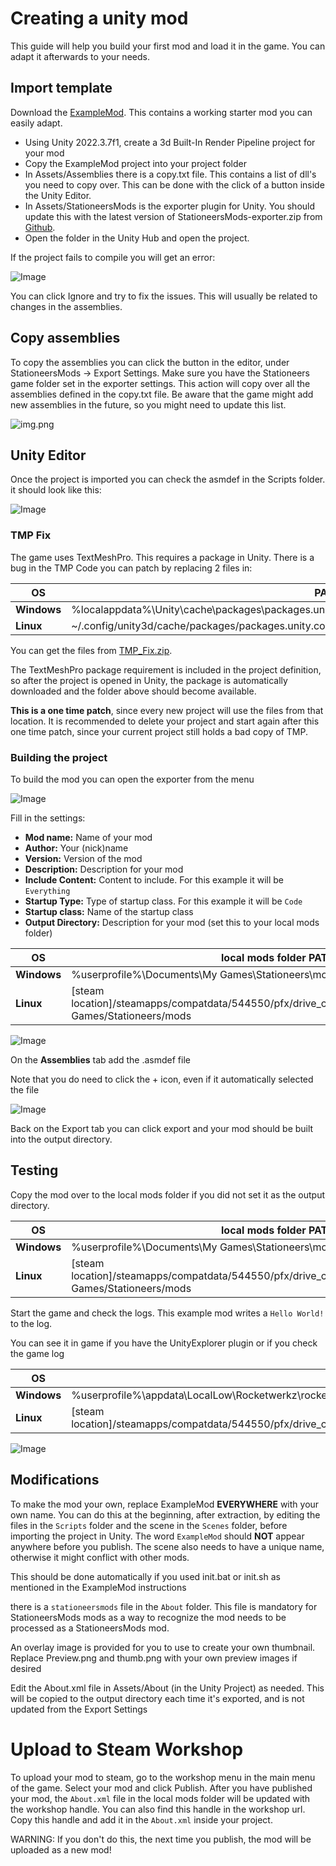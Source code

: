 # Creating a unity mod

This guide will help you build your first mod and load it in the game. You can adapt it afterwards to your needs.

## Import template
Download the [ExampleMod](https://github.com/StationeersMods/ExampleMod). This contains a working starter mod you can easily adapt.

- Using Unity 2022.3.7f1, create a 3d Built-In Render Pipeline project for your mod
- Copy the ExampleMod project into your project folder
- In Assets/Assemblies there is a copy.txt file. This contains a list of dll's you need to copy over. This can be done with the click of a button inside the Unity Editor.
- In Assets/StationeersMods is the exporter plugin for Unity. You should update this with the latest version of StationeersMods-exporter.zip from [Github](https://github.com/jixxed/StationeersMods/releases).
- Open the folder in the Unity Hub and open the project.

If the project fails to compile you will get an error:

![Image](import_error.png)

You can click Ignore and try to fix the issues. This will usually be related to changes in the assemblies.

## Copy assemblies
To copy the assemblies you can click the button in the editor, under StationeersMods -> Export Settings. Make sure you have the Stationeers game folder set in the exporter settings.
This action will copy over all the assemblies defined in the copy.txt file. Be aware that the game might add new assemblies in the future, so you might need to update this list.

![img.png](copy_assemblies.png)

## Unity Editor 
Once the project is imported you can check the asmdef in the Scripts folder. it should look like this:

![Image](asmdef.png)

### TMP Fix
The game uses TextMeshPro. This requires a package in Unity. There is a bug in the TMP Code you can patch by replacing 2 files in:  

| OS | PATH |
| ------------- | ------------- |
|**Windows**|%localappdata%\Unity\cache\packages\packages.unity.com\com.unity.textmeshpro@3.0.6\Scripts\Runtime|
|**Linux**|~/.config/unity3d/cache/packages/packages.unity.com/com.unity.textmeshpro@3.0.6/Scripts/Runtime|

You can get the files from [TMP_Fix.zip](TMP_Fix.zip).

The TextMeshPro package requirement is included in the project definition, so after the project is opened in Unity, the package is automatically downloaded and the folder above should become available.

**This is a one time patch**, since every new project will use the files from that location. It is recommended to delete your project and start again after this one time patch, since your current project still holds a bad copy of TMP.

### Building the project
To build the mod you can open the exporter from the menu

![Image](export_menu.png)

Fill in the settings:

- **Mod name:** Name of your mod
- **Author:** Your (nick)name
- **Version:** Version of the mod
- **Description:** Description for your mod
- **Include Content:** Content to include. For this example it will be `Everything`
- **Startup Type:** Type of startup class. For this example it will be `Code`
- **Startup class:** Name of the startup class
- **Output Directory:** Description for your mod (set this to your local mods folder)

| OS | local mods folder PATH |
| ------------- | ------------- |
|**Windows**|%userprofile%\Documents\My Games\Stationeers\mods|
|**Linux**|[steam location]/steamapps/compatdata/544550/pfx/drive_c/users/steamuser/Documents/My Games/Stationeers/mods|

![Image](export_settings1.png)

On the **Assemblies** tab add the .asmdef file

Note that you do need to click the + icon, even if it automatically selected the file

![Image](export_settings2.png)

Back on the Export tab you can click export and your mod should be built into the output directory.

## Testing

Copy the mod over to the local mods folder if you did not set it as the output directory.

| OS | local mods folder PATH |
| ------------- | ------------- |
|**Windows**|%userprofile%\Documents\My Games\Stationeers\mods|
|**Linux**|[steam location]/steamapps/compatdata/544550/pfx/drive_c/users/steamuser/Documents/My Games/Stationeers/mods|

Start the game and check the logs. This example mod writes a `Hello World!` to the log.

You can see it in game if you have the UnityExplorer plugin or if you check the game log

| OS | log file PATH |
| ------------- | ------------- |
|**Windows**|%userprofile%\appdata\LocalLow\Rocketwerkz\rocketstation\Player.log|
|**Linux**|[steam location]/steamapps/compatdata/544550/pfx/drive_c/users/steamuser/AppData/LocalLow/Rocketwerkz/rocketstation/Player.log|

![Image](load_success.png)

## Modifications

To make the mod your own, replace ExampleMod **EVERYWHERE** with your own name. 
You can do this at the beginning, after extraction, by editing the files in the `Scripts` folder and the scene in the `Scenes` folder, before importing the project in Unity. 
The word `ExampleMod` should **NOT** appear anywhere before you publish. The scene also needs to have a unique name, otherwise it might conflict with other mods.

This should be done automatically if you used init.bat or init.sh as mentioned in the ExampleMod instructions

there is a `stationeersmods` file in the `About` folder. This file is mandatory for StationeersMods mods as a way to recognize the mod needs to be processed as a StationeersMods mod.

An overlay image is provided for you to use to create your own thumbnail.  Replace Preview.png and thumb.png with your own preview images if desired

Edit the About.xml file in Assets/About (in the Unity Project) as needed.  This will be copied to the output directory each time it's exported, and is not updated from the Export Settings

# Upload to Steam Workshop

To upload your mod to steam, go to the workshop menu in the main menu of the game. Select your mod and click Publish.
After you have published your mod, the `About.xml` file in the local mods folder will be updated with the workshop handle. You can also find this handle in the workshop url.
Copy this handle and add it in the `About.xml` inside your project.

WARNING: If you don't do this, the next time you publish, the mod will be uploaded as a new mod!
